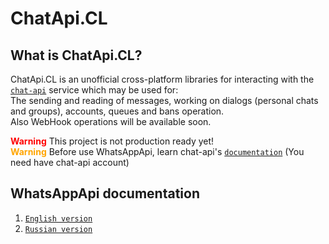 # ChatApi.CL
## What is ChatApi.CL?
ChatApi.CL is an unofficial cross-platform libraries for interacting with the [`сhat-api`](https://chat-api.com) service which may be used for: <br/> 
The sending and reading of messages, working on dialogs (personal chats and groups), accounts, queues and bans operation. <br>
Also WebHook operations will be available soon.

**<span style="color:red">Warning</span>** This project is not production ready yet!<br>
**<span style="color:orange">Warning</span>** Before use WhatsAppApi, learn chat-api's [`documentation`](https://app.chat-api.com/docs) (You need have chat-api account)


## WhatsAppApi documentation
1. [`English version`](Documentation/en-EN/README.md)
2. [`Russian version`](Documentation/ru-RU/README.md)

     
